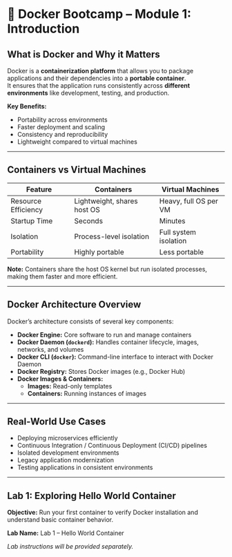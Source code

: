 # 🐳 Docker Bootcamp – Module 1: Introduction

## What is Docker and Why it Matters
Docker is a **containerization platform** that allows you to package applications and their dependencies into a **portable container**.  
It ensures that the application runs consistently across **different environments** like development, testing, and production.

**Key Benefits:**
- Portability across environments  
- Faster deployment and scaling  
- Consistency and reproducibility  
- Lightweight compared to virtual machines  

---

## Containers vs Virtual Machines
| Feature             | Containers                     | Virtual Machines                |
|-------------------- |-------------------------------- |--------------------------------|
| Resource Efficiency | Lightweight, shares host OS    | Heavy, full OS per VM           |
| Startup Time        | Seconds                        | Minutes                         |
| Isolation           | Process-level isolation        | Full system isolation           |
| Portability         | Highly portable                | Less portable                   |

**Note:** Containers share the host OS kernel but run isolated processes, making them faster and more efficient.

---

## Docker Architecture Overview
Docker’s architecture consists of several key components:

- **Docker Engine:** Core software to run and manage containers  
- **Docker Daemon (`dockerd`):** Handles container lifecycle, images, networks, and volumes  
- **Docker CLI (`docker`):** Command-line interface to interact with Docker Daemon  
- **Docker Registry:** Stores Docker images (e.g., Docker Hub)  
- **Docker Images & Containers:**  
  - **Images:** Read-only templates  
  - **Containers:** Running instances of images  

---

## Real-World Use Cases
- Deploying microservices efficiently  
- Continuous Integration / Continuous Deployment (CI/CD) pipelines  
- Isolated development environments  
- Legacy application modernization  
- Testing applications in consistent environments  

---

## Lab 1: Exploring Hello World Container
**Objective:** Run your first container to verify Docker installation and understand basic container behavior.

**Lab Name:** Lab 1 – Hello World Container  

*Lab instructions will be provided separately.*
